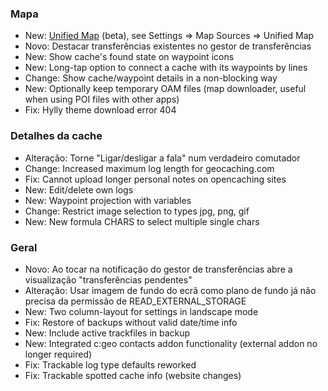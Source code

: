 ### Mapa
- New: [Unified Map](https://github.com/cgeo/cgeo/wiki/UnifiedMap) (beta), see Settings => Map Sources => Unified Map
- Novo: Destacar transferências existentes no gestor de transferências
- New: Show cache's found state on waypoint icons
- New: Long-tap option to connect a cache with its waypoints by lines
- Change: Show cache/waypoint details in a non-blocking way
- New: Optionally keep temporary OAM files (map downloader, useful when using POI files with other apps)
- Fix: Hylly theme download error 404

### Detalhes da cache
- Alteração: Torne "Ligar/desligar a fala" num verdadeiro comutador
- Change: Increased maximum log length for geocaching.com
- Fix: Cannot upload longer personal notes on opencaching sites
- New: Edit/delete own logs
- New: Waypoint projection with variables
- Change: Restrict image selection to types jpg, png, gif
- New: New formula CHARS to select multiple single chars

### Geral
- Novo: Ao tocar na notificação do gestor de transferências abre a visualização "transferências pendentes"
- Alteração: Usar imagem de fundo do ecrã como plano de fundo já não precisa da permissão de READ_EXTERNAL_STORAGE
- New: Two column-layout for settings in landscape mode
- Fix: Restore of backups without valid date/time info
- New: Include active trackfiles in backup
- New: Integrated c:geo contacts addon functionality (external addon no longer required)
- Fix: Trackable log type defaults reworked
- Fix: Trackable spotted cache info (website changes)

